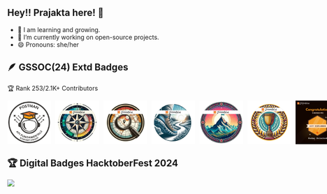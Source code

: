 ## Hey!! Prajakta here! 👋

- 🌱 I am learning and growing. 
- 🔭 I’m currently working on open-source projects.
- 😄 Pronouns: she/her
    
##  🪶 GSSOC(24) Extd Badges
  🏆 Rank 253/2.1K+ Contributors 
<div style='display:flex; align-items:center; gap: 10px;' align='center'>
  <img src="https://github.com/maniacedoc/maniacedoc/blob/main/Postman%20White.png" width="100px" height="100px" />
  <img src="https://github.com/maniacedoc/maniacedoc/blob/main/1.png" width="100px" height="100px" />
  <img src="https://github.com/maniacedoc/maniacedoc/blob/main/2.png" width="100px" height="100px" />
  <img src="https://github.com/maniacedoc/maniacedoc/blob/main/3.png" width="100px" height="100px" />
  <img src="https://github.com/maniacedoc/maniacedoc/blob/main/4.png" width="100px" height="100px" />
  <img src="https://github.com/maniacedoc/maniacedoc/blob/main/5.png" width="100px" height="100px" />
  <!--<img src="https://github.com/girlscript/gssoc-website-new/blob/main/public/badges/6.png" width="100px" height="100px" />
  <img src="https://github.com/girlscript/gssoc-website-new/blob/main/public/badges/7.png" width="100px" height="100px" />
  <img src="https://github.com/girlscript/gssoc-website-new/blob/main/public/badges/8.png" width="100px" height="100px" />-->
  <img src="https://github.com/maniacedoc/maniacedoc/blob/main/GitExplorerBadgePrajaktaNanda.jpeg" width="100px" height="100px"/>
</div>

## 🏆 Digital Badges HacktoberFest 2024
<div style='display:flex; align-items:center; gap: 10px;' align='center'>
  <img src="https://holopin.me/maniacedoc"/>
</div>
<!--
- 🌱 I’m currently wo

- 👯 I’m looking to collaborate on ...
- 🤔 I’m looking for help with ...
- 💬 Ask me about ...
- 📫 How to reach me: ...
- 😄 Pronouns: ...
- ⚡ Fun fact: ... -->


